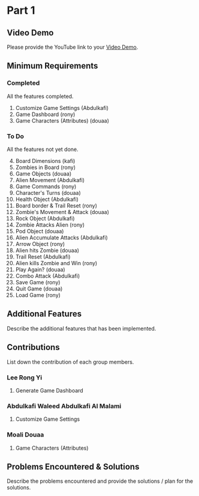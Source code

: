 # Part 1

## Video Demo

Please provide the YouTube link to your [Video Demo](https://youtube.com).

## Minimum Requirements

### Completed

All the features completed.

1. Customize Game Settings (Abdulkafi)
2. Game Dashboard (rony)
3. Game Characters (Attributes) (douaa)

### To Do

All the features not yet done.

4. Board Dimensions (kafi)
5. Zombies in Board (rony)
6. Game Objects (douaa)
7. Alien Movement (Abdulkafi)
8. Game Commands (rony)
9. Character's Turns (douaa)
10. Health Object (Abdulkafi)
11. Board border & Trail Reset (rony)
12. Zombie's Movement & Attack (douaa)
13. Rock Object (Abdulkafi)
14. Zombie Attacks Alien (rony)
15. Pod Object (douaa)
16. Alien Accumulate Attacks (Abdulkafi)
17. Arrow Object (rony)
18. Alien hits Zombie (douaa)
19. Trail Reset (Abdulkafi)
20. Alien kills Zombie and Win (rony)
21. Play Again? (douaa)
22. Combo Attack (Abdulkafi)
23. Save Game (rony)
24. Quit Game (douaa)
25. Load Game (rony)

## Additional Features

Describe the additional features that has been implemented.

## Contributions

List down the contribution of each group members.

### Lee Rong Yi

1. Generate Game Dashboard

### Abdulkafi Waleed Abdulkafi Al Malami

1. Customize Game Settings

### Moali Douaa

1. Game Characters (Attributes)

## Problems Encountered & Solutions

Describe the problems encountered and provide the solutions / plan for the solutions.
